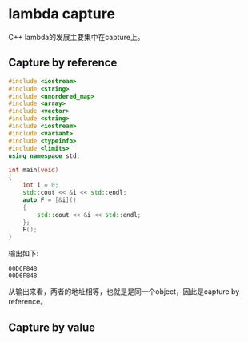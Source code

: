# lambda capture

C++ lambda的发展主要集中在capture上。





## Capture by reference



```C++
#include <iostream>
#include <string>
#include <unordered_map>
#include <array>
#include <vector>
#include <string>
#include <iostream>
#include <variant>
#include <typeinfo>
#include <limits>
using namespace std;

int main(void)
{
    int i = 0;
    std::cout << &i << std::endl;
    auto F = [&i]()
    {
        std::cout << &i << std::endl;
    };
    F();
}
```

输出如下:

```
00D6F848
00D6F848
```

从输出来看，两者的地址相等，也就是是同一个object，因此是capture by reference。

## Capture by value

